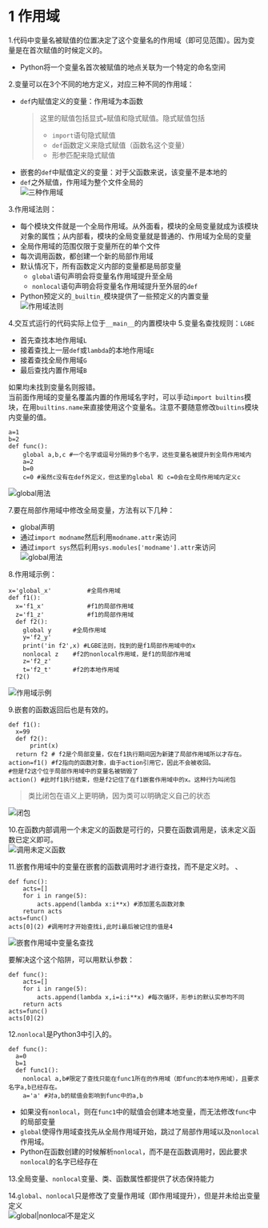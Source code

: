<!--
    作者：华校专
    email: huaxz1986@163.com
**  本文档可用于个人学习目的，不得用于商业目的  **
-->
# 1 作用域
1.代码中变量名被赋值的位置决定了这个变量名的作用域（即可见范围）。因为变量是在首次赋值的时候定义的。

* Python将一个变量名首次被赋值的地点关联为一个特定的命名空间

2.变量可以在3个不同的地方定义，对应三种不同的作用域：

* `def`内赋值定义的变量：作用域为本函数
	>这里的赋值包括显式`=`赋值和隐式赋值。隐式赋值包括
	>
	>*  `import`语句隐式赋值
	>*  `def`函数定义来隐式赋值（函数名这个变量）
	>*  形参匹配来隐式赋值
* 嵌套的`def`中赋值定义的变量：对于父函数来说，该变量不是本地的
* `def`之外赋值，作用域为整个文件全局的  
![三种作用域](../imgs/python_18_1.JPG)

3.作用域法则：

* 每个模块文件就是一个全局作用域。从外面看，模块的全局变量就成为该模块对象的属性；从内部看，模块的全局变量就是普通的、作用域为全局的变量
* 全局作用域的范围仅限于变量所在的单个文件
* 每次调用函数，都创建一个新的局部作用域
* 默认情况下，所有函数定义内部的变量都是局部变量
	* `global`语句声明会将变量名作用域提升至全局
	* `nonlocal`语句声明会将变量名作用域提升至外层的`def`
* Python预定义的`_builtin_`模块提供了一些预定义的内置变量  
![作用域法则](../imgs/python_18_2.JPG)

4.交互式运行的代码实际上位于`__main__`的内置模块中
5.变量名查找规则：`LGBE`

* 首先查找本地作用域`L`
* 接着查找上一层`def`或`lambda`的本地作用域`E`
* 接着查找全局作用域`G`
* 最后查找内置作用域`B`

如果均未找到变量名则报错。  
当前面作用域的变量名覆盖内置的作用域名字时，可以手动`import builtins`模块，在用`builtins.name`来直接使用这个变量名。注意不要随意修改`builtins`模块内变量的值。

```
a=1
b=2
def func():
	global a,b,c #一个名字或逗号分隔的多个名字，这些变量名被提升到全局作用域内
	a=2
	b=0
	c=0 #虽然c没有在def外定义，但这里的global 和 c=0会在全局作用域内定义c
```
  ![global用法](../imgs/python_18_3.JPG)

7.要在局部作用域中修改全局变量，方法有以下几种：

* global声明
* 通过`import modname`然后利用`modname.attr`来访问
* 通过`import sys`然后利用`sys.modules['modname'].attr`来访问  
  ![global用法](../imgs/python_18_4.JPG)

8.作用域示例：

```
x='global_x'          #全局作用域
def f1():             
  x='f1_x'            #f1的局部作用域
  z='f1_z'            #f1的局部作用域
  def f2():
	global y      #全局作用域
	y='f2_y'
	print('in f2',x) #LGBE法则，找到的是f1局部作用域中的x
	nonlocal z    #f2的nonlocal作用域，是f1的局部作用域
   	z='f2_z'
	t='f2_t'      #f2的本地作用域
  f2()
```
  ![作用域示例](../imgs/python_18_5.JPG)

9.嵌套的函数返回后也是有效的。

```
def f1():
  x=99
  def f2():
      print(x)
  return f2 # f2是个局部变量，仅在f1执行期间因为新建了局部作用域所以才存在。
action=f1() #f2指向的函数对象，由于action引用它，因此不会被收回。
#但是f2这个位于局部作用域中的变量名被销毁了
action() #此时f1执行结束，但是f2记住了在f1嵌套作用域中的x。这种行为叫闭包
```  
>类比闭包在语义上更明确，因为类可以明确定义自己的状态

  ![闭包](../imgs/python_18_6.JPG)

10.在函数内部调用一个未定义的函数是可行的，只要在函数调用是，该未定义函数已定义即可。  
  ![调用未定义函数](../imgs/python_18_7.JPG)

11.嵌套作用域中的变量在嵌套的函数调用时才进行查找，而不是定义时。 、

```
def func():
	acts=[]
	for i in range(5):
		acts.append(lambda x:i**x) #添加匿名函数对象
	return acts
acts=func()
acts[0](2) #调用时才开始查找i,此时i最后被记住的值是4
``` 
  ![嵌套作用域中变量名查找](../imgs/python_18_8.JPG)

要解决这个这个陷阱，可以用默认参数：

```
def func():
	acts=[]
	for i in range(5):
		acts.append(lambda x,i=i:i**x) #每次循环，形参i的默认实参均不同
	return acts
acts=func()
acts[0](2) 
``` 

12.`nonlocal`是Python3中引入的。

```
def func():
  a=0
  b=1
  def func1():
	nonlocal a,b#限定了查找只能在func1所在的作用域（即func的本地作用域），且要求名字a,b已经存在。
	a='a' #对a,b的赋值会影响到func中的a,b
```

* 如果没有`nonlocal`，则在`func1`中的赋值会创建本地变量，而无法修改`func`中的局部变量
* `global`使得作用域查找先从全局作用域开始，跳过了局部作用域以及`nonlocal`作用域。
* Python在函数创建的时候解析`nonlocal`，而不是在函数调用时，因此要求`nonlocal`的名字已经存在

13.全局变量、`nonlocal`变量、类、函数属性都提供了状态保持能力

14.`global`、`nonlocal`只是修改了变量作用域（即作用域提升），但是并未给出变量定义   
![global|nonlocal不是定义](../imgs/python_18_9.JPG)

